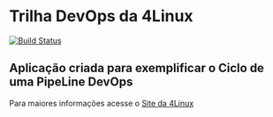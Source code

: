# Trilha DevOps da 4Linux

<!-- Altere a Flag abaixo com sua URL do Travis -->
[![Build Status](https://travis-ci.com/michelsimao/DevOpsLab-HelloWorld.svg?branch=master)](https://travis-ci.com/michelsimao/DevOpsLab-HelloWorld)

## Aplicação criada para exemplificar o Ciclo de uma PipeLine DevOps


Para maiores informações acesse o [Site da 4Linux](https://www.4linux.com.br/cursos/devops)
